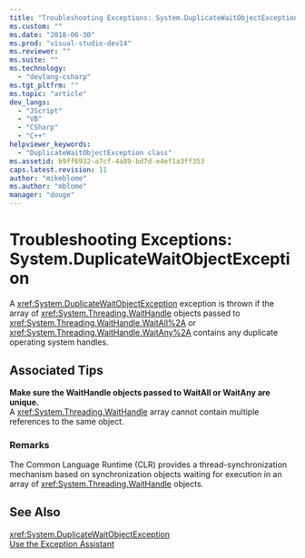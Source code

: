 ```yaml
---
title: "Troubleshooting Exceptions: System.DuplicateWaitObjectException | Microsoft Docs"
ms.custom: ""
ms.date: "2018-06-30"
ms.prod: "visual-studio-dev14"
ms.reviewer: ""
ms.suite: ""
ms.technology: 
  - "devlang-csharp"
ms.tgt_pltfrm: ""
ms.topic: "article"
dev_langs: 
  - "JScript"
  - "VB"
  - "CSharp"
  - "C++"
helpviewer_keywords: 
  - "DuplicateWaitObjectException class"
ms.assetid: b9ff6932-a7cf-4a89-bd7d-e4ef1a3ff353
caps.latest.revision: 11
author: "mikeblome"
ms.author: "mblome"
manager: "douge"
---
```

# Troubleshooting Exceptions: System.DuplicateWaitObjectException
A <xref:System.DuplicateWaitObjectException> exception is thrown if the array of <xref:System.Threading.WaitHandle> objects passed to <xref:System.Threading.WaitHandle.WaitAll%2A> or <xref:System.Threading.WaitHandle.WaitAny%2A> contains any duplicate operating system handles.  
  
## Associated Tips  
 **Make sure the WaitHandle objects passed to WaitAll or WaitAny are unique.**  
 A <xref:System.Threading.WaitHandle> array cannot contain multiple references to the same object.  
  
### Remarks  
 The Common Language Runtime (CLR) provides a thread-synchronization mechanism based on synchronization objects waiting for execution in an array of <xref:System.Threading.WaitHandle> objects.  
  
## See Also  
 <xref:System.DuplicateWaitObjectException>   
 [Use the Exception Assistant](http://msdn.microsoft.com/library/e0a78c50-7318-4d54-af51-40c00aea8711)